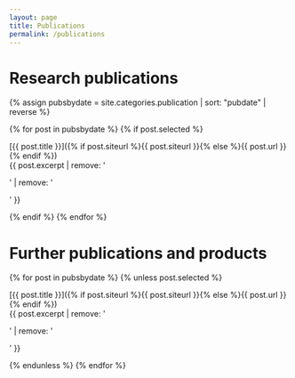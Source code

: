 ```yaml
---
layout: page
title: Publications
permalink: /publications
---
```


# Research publications

{% assign pubsbydate = site.categories.publication | sort: "pubdate" | reverse %}

{% for post in pubsbydate %}
  {% if post.selected %}

[{{ post.title }}]({% if post.siteurl %}{{ post.siteurl }}{% else %}{{ post.url }}{% endif %})  
{{ post.excerpt | remove: '<p>' | remove: '</p>' }}

  {% endif %}
{% endfor %}

# Further publications and products

{% for post in pubsbydate %}
  {% unless post.selected %}

[{{ post.title }}]({% if post.siteurl %}{{ post.siteurl }}{% else %}{{ post.url }}{% endif %})  
{{ post.excerpt | remove: '<p>' | remove: '</p>' }}

  {% endunless %}
{% endfor %}